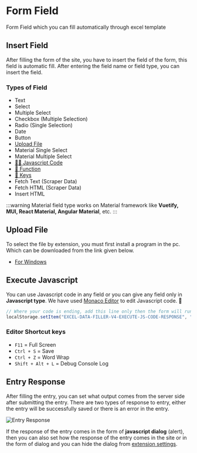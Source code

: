 # Form Field

Form Field which you can fill automatically through excel template

## Insert Field

After filling the form of the site, you have to insert the field of the form, this field is automatic fill. After entering the field name or field type, you can insert the field.

### Types of Field

- Text
- Select
- Multiple Select
- Checkbox (Multiple Selection)
- Radio (Single Selection)
- Date
- Button
- [Upload File](#upload-file)
- Material Single Select
- Material Multiple Select
- [👩‍💻 Javascript Code](#execute-javascript)
- [🚀 Function](/documentation/functions.html#predefined-function)
- [🔑 Keys](/documentation/keys.html#special-key)
- Fetch Text (Scraper Data)
- Fetch HTML (Scraper Data)
- Insert HTML

:::warning
Material field type works on Material framework like **Vuetify, MUI, React Material, Angular Material**, etc.
:::

## Upload File

To select the file by extension, you must first install a program in the pc. Which can be downloaded from the link given below.

- [For Windows](/install-edf-file-picker.exe)

## Execute Javascript

You can use Javascript code in any field or you can give any field only in **Javascript type**. We have used [Monaco Editor](https://microsoft.github.io/monaco-editor/) to edit Javascript code. 🚀

```js
// Where your code is ending, add this line only then the form will run further.
localStorage.setItem("EXCEL-DATA-FILLER-V4-EXECUTE-JS-CODE-RESPONSE", "1");
```

### Editor Shortcut keys

- `F11` = Full Screen
- `Ctrl + S` = Save
- `Ctrl + Z` = Word Wrap
- `Shift + Alt + L` = Debug Console Log

## Entry Response

After filling the entry, you can set what output comes from the server side after submitting the entry. There are two types of response to entry, either the entry will be successfully saved or there is an error in the entry.

![Entry Response](/image/entry-response-01.png)

If the response of the entry comes in the form of **javascript dialog** (alert), then you can also set how the response of the entry comes in the site or in the form of dialog and you can hide the dialog from [extension settings](/documentation/extension.html#settings).
